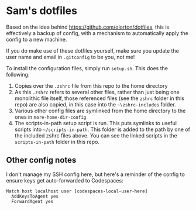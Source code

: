 # Sam's dotfiles

Based on the idea behind https://github.com/olorton/dotfiles, this is effectively a backup of config, with a mechanism to automatically apply the config to a new machine.

If you do make use of these dotfiles yourself, make sure you update the user name and email in `.gitconfig` to be you, not me!

To install the configuration files, simply run `setup.sh`.  This does the following:

1. Copies over the `.zshrc` file from this repo to the home directory
2. As this `.zshrc` refers to several other files, rather than just being one monolithic file itself, those referenced files (see the `zshrc` folder in this repo) are also copied, in this case into the `~\zshrc-includes` folder.
3. Various other config files are symlinked from the home directory to the ones in `more-home-dir-config`
4. The scripts-in-path setup script is run.  This puts symlinks to useful scripts into `~/scripts-in-path`.  This folder is added to the path by one of the included zshrc files above.  You can see the linked scripts in the `scripts-in-path` folder in this repo.

## Other config notes

I don't manage my SSH config here, but here's a reminder of the config to ensure keys get auto-forwarded to Codespaces:

```text
Match host localhost user [codespaces-local-user-here]
  AddKeysToAgent yes
  ForwardAgent yes
```
